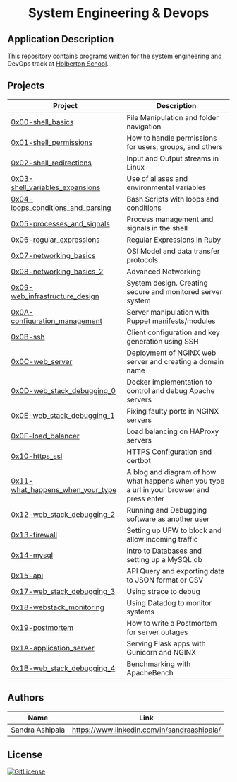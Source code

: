 <!-- PROJECT TITLE -->
  <h1 align="center">System Engineering & Devops</h1>

## Application Description

This repository contains programs written for the system engineering and DevOps track at [Holberton School](https://www.holbertonschool.com/).

## Projects 
| Project | Description |
| --- | --- |
| [0x00-shell_basics](https://github.com/sandramsc/system_engineering-devops/tree/master/0x00-shell_basics) | File Manipulation and folder navigation |
| [0x01-shell_permissions](https://github.com/sandramsc/system_engineering-devops/tree/master/0x01-shell_permissions) | How to handle permissions for users, groups, and others |
| [0x02-shell_redirections](https://github.com/sandramsc/system_engineering-devops/tree/master/0x02-shell_redirections) | Input and Output streams in Linux |
| [0x03-shell_variables_expansions](https://github.com/sandramsc/system_engineering-devops/tree/master/0x03-shell_variables_expansions) | Use of aliases and environmental variables |
| [0x04-loops_conditions_and_parsing](https://github.com/sandramsc/system_engineering-devops/tree/master/0x04-loops_conditions_and_parsing) | Bash Scripts with loops and conditions |
| [0x05-processes_and_signals](https://github.com/sandramsc/system_engineering-devops/tree/master/0x05-processes_and_signals) | Process management and signals in the shell |
| [0x06-regular_expressions](https://github.com/sandramsc/system_engineering-devops/tree/master/0x06-regular_expressions) | Regular Expressions in Ruby |
| [0x07-networking_basics](https://github.com/sandramsc/system_engineering-devops/tree/master/0x07-networking_basics) | OSI Model and data transfer protocols |
| [0x08-networking_basics_2](https://github.com/sandramsc/system_engineering-devops/tree/master/0x08-networking_basics_2) | Advanced Networking |
| [0x09-web_infrastructure_design](https://github.com/sandramsc/system_engineering-devops/tree/master/0x09-web_infrastructure_design) | System design. Creating secure and monitored server system |
| [0x0A-configuration_management](https://github.com/sandramsc/system_engineering-devops/tree/master/0x0A-configuration_management) | Server manipulation with Puppet manifests/modules |
| [0x0B-ssh](https://github.com/esandramsc/system_engineering-devops/tree/master/0x0B-ssh) | Client configuration and key generation using SSH |
| [0x0C-web_server](https://github.com/sandramsc/system_engineering-devops/tree/master/0x0C-web_server) | Deployment of NGINX web server and creating a domain name |
| [0x0D-web_stack_debugging_0](https://github.com/sandramsc/system_engineering-devops/tree/master/0x0D-web_stack_debugging_0) | Docker implementation to control and debug Apache servers |
| [0x0E-web_stack_debugging_1](https://github.com/sandramsc/system_engineering-devops/tree/master/0x0E-web_stack_debugging_1) | Fixing faulty ports in NGINX servers |
| [0x0F-load_balancer](https://github.com/sandramsc/system_engineering-devops/tree/master/0x0F-load_balancer) | Load balancing on HAProxy servers |
| [0x10-https_ssl](https://github.com/sandramsc/system_engineering-devops/tree/master/0x10-https_ssl) | HTTPS Configuration and certbot |
| [0x11-what_happens_when_your_type](https://github.com/sandramsc/system_engineering-devops/tree/master/0x11-what_happens_when_your_type_holbertonschool_com_in_your_browser_and_press_enter) | A blog and diagram of how what happens when you type a url in your browser and press enter |
| [0x12-web_stack_debugging_2](https://github.com/sandramsc/system_engineering-devops/tree/master/0x12-web_stack_debugging_2) | Running and Debugging software as another user |
| [0x13-firewall](https://github.com/sandramsc/system_engineering-devops/tree/master/0x13-firewall) | Setting up UFW to block and allow incoming traffic |
| [0x14-mysql](https://github.com/sandramsc/system_engineering-devops/tree/master/0x14-mysql) | Intro to Databases and setting up a MySQL db |
| [0x15-api](https://github.com/sandramsc/system_engineering-devops/tree/master/0x16-api_advanced) | API Query and exporting data to JSON format or CSV |
| [0x17-web_stack_debugging_3](https://github.com/sandramsc/system_engineering-devops/tree/master/0x17-web_stack_debugging_3) | Using strace to debug |
| [0x18-webstack_monitoring](https://github.com/sandramsc/system_engineering-devops/tree/master/0x18-webstack_monitoring) | Using Datadog to monitor systems |
| [0x19-postmortem](https://github.com/sandramsc/system_engineering-devops/tree/master/0x19-postmortem) | How to write a Postmortem for server outages |
| [0x1A-application_server](https://github.com/sandramsc/system_engineering-devops/tree/master/0x1A-application_server) | Serving Flask apps with Gunicorn and NGINX |
| [0x1B-web_stack_debugging_4](https://github.com/sandramsc/system_engineering-devops/tree/master/0x1B-web_stack_debugging_4) | Benchmarking with ApacheBench |


## Authors

| Name            | Link                                   |
| --------------- | -------------------------------------- |
| Sandra Ashipala | https://www.linkedin.com/in/sandraashipala/ |

## License
[![GitLicense](https://img.shields.io/badge/License-MIT-lime.svg)](https://github.com/sandramsc/alx-system_engineering-devops/blob/master/LICENSE.md)


